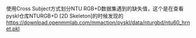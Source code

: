 使用Cross Subject方式划分NTU RGB+D数据集遇到的缺失值，这个是在查看pyskl仓库NTURGB+D [2D Skeleton]的时候发现的
https://download.openmmlab.com/mmaction/pyskl/data/nturgbd/ntu60_hrnet.pkl
